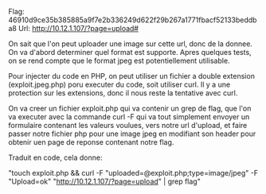Flag: 46910d9ce35b385885a9f7e2b336249d622f29b267a1771fbacf52133beddba8
Url:  http://10.12.1.107/?page=upload#

On sait que l'on peut uploader une image sur cette url, donc de la donnee. On va d'abord determiner quel format est supporte.
Apres quelques tests, on se rend compte que le format jpeg est potentiellement utilisable.

Pour injecter du code en PHP, on peut utiliser un fichier a double extension (exploit.jpeg.php) poru executer du code, soit utiliser curl.
Il y a une protection sur les extensions, donc il nous reste la tentative avec curl.

On va creer un fichier exploit.php qui va contenir un grep de flag, que l'on va executer avec la commande curl -F qui va tout simplement
envoyer un formulaire contenant les valeurs voulues, vers notre url d'upload, et faire passer notre fichier php pour une image jpeg
en modifiant son header pour obtenir uen page de reponse contenant notre flag. 

Traduit en code, cela donne:

"touch exploit.php && curl -F "uploaded=@exploit.php;type=image/jpeg" -F "Upload=ok" "http://10.12.1.107/?page=upload" | grep flag"
